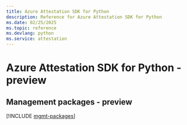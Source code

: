 ```yaml
---
title: Azure Attestation SDK for Python
description: Reference for Azure Attestation SDK for Python
ms.date: 02/25/2025
ms.topic: reference
ms.devlang: python
ms.service: attestation
---
```

# Azure Attestation SDK for Python - preview

## Management packages - preview
[!INCLUDE [mgmt-packages](attestation-mgmt-index.md)]